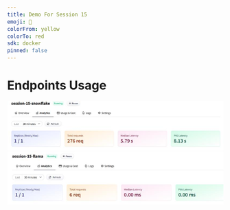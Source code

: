 ```yaml
---
title: Demo For Session 15
emoji: 🐢
colorFrom: yellow
colorTo: red
sdk: docker
pinned: false
---
```

# Endpoints Usage  
![Alt text](embedder_endpoint_usage.jpg)  
![Alt text](llama_endpoint_usage.jpg)